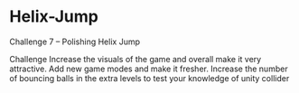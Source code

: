 # Helix-Jump
Challenge 7 – Polishing Helix Jump 

Challenge 
Increase the visuals of the game and overall make it very attractive. Add new game modes and make it fresher. Increase the number of bouncing balls in the extra levels to test your knowledge of unity collider
